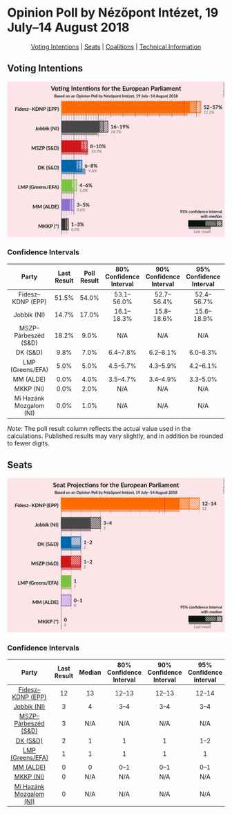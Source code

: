 # Opinion Poll by Nézőpont Intézet, 19 July–14 August 2018

<p align="center"><a href="#voting-intentions">Voting Intentions</a> | <a href="#seats">Seats</a> | <a href="#coalitions">Coalitions</a> | <a href="#technical-information">Technical Information</a></p>

## Voting Intentions

![Graph with voting intentions not yet produced](2018-08-14-NézőpontIntézet.png "Voting Intentions")

### Confidence Intervals

| Party | Last Result | Poll Result | 80% Confidence Interval | 90% Confidence Interval | 95% Confidence Interval | 99% Confidence Interval |
|:-----:|:-----------:|:-----------:|:-----------------------:|:-----------------------:|:-----------------------:|:-----------------------:|
| Fidesz–KDNP (EPP) | 51.5% | 54.0% | 53.1–56.0% |52.7–56.4% |52.4–56.7% |51.7–57.4% |
| Jobbik (NI) | 14.7% | 17.0% | 16.1–18.3% |15.8–18.6% |15.6–18.9% |15.1–19.4% |
| MSZP–Párbeszéd (S&D) | 18.2% | 9.0% | N/A |N/A |N/A |N/A |
| DK (S&D) | 9.8% | 7.0% | 6.4–7.8% |6.2–8.1% |6.0–8.3% |5.7–8.7% |
| LMP (Greens/EFA) | 5.0% | 5.0% | 4.5–5.7% |4.3–5.9% |4.2–6.1% |3.9–6.4% |
| MM (ALDE) | 0.0% | 4.0% | 3.5–4.7% |3.4–4.9% |3.3–5.0% |3.0–5.3% |
| MKKP (NI) | 0.0% | 2.0% | N/A |N/A |N/A |N/A |
| Mi Hazánk Mozgalom (NI) | 0.0% | 1.0% | N/A |N/A |N/A |N/A |

*Note:* The poll result column reflects the actual value used in the calculations. Published results may vary slightly, and in addition be rounded to fewer digits.

## Seats

![Graph with seats not yet produced](2018-08-14-NézőpontIntézet-seats.png "Seats")

### Confidence Intervals

| Party | Last Result | Median | 80% Confidence Interval | 90% Confidence Interval | 95% Confidence Interval | 99% Confidence Interval |
|:-----:|:-----------:|:------:|:-----------------------:|:-----------------------:|:-----------------------:|:-----------------------:|
| <a href="#fidesz–kdnp-(epp)">Fidesz–KDNP (EPP)</a> | 12 | 13 | 12–13 |12–13 |12–14 |12–14 |
| <a href="#jobbik-(ni)">Jobbik (NI)</a> | 3 | 4 | 3–4 |3–4 |3–4 |3–4 |
| <a href="#mszp–párbeszéd-(s&d)">MSZP–Párbeszéd (S&D)</a> | 3 | N/A | N/A |N/A |N/A |N/A |
| <a href="#dk-(s&d)">DK (S&D)</a> | 2 | 1 | 1 |1 |1–2 |1–2 |
| <a href="#lmp-(greens/efa)">LMP (Greens/EFA)</a> | 1 | 1 | 1 |1 |1 |0–1 |
| <a href="#mm-(alde)">MM (ALDE)</a> | 0 | 0 | 0–1 |0–1 |0–1 |0–1 |
| <a href="#mkkp-(ni)">MKKP (NI)</a> | 0 | N/A | N/A |N/A |N/A |N/A |
| <a href="#mi-hazánk-mozgalom-(ni)">Mi Hazánk Mozgalom (NI)</a> | 0 | N/A | N/A |N/A |N/A |N/A |

